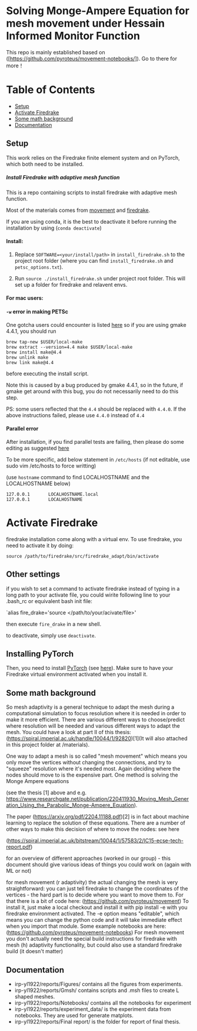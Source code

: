 # Solving Monge-Ampere Equation for mesh movement under Hessain Informed Monitor Function
This repo is mainly established based on ([https://github.com/pyroteus/movement-notebooks/]). Go to there for more！

# Table of Contents
* [Setup](#setup)
* [Activate Firedrake](#activate-firedrake)
* [Some math background](#Some-math-background)
* [Documentation](#Documentation)


## Setup

This work relies on the Firedrake finite element system and on PyTorch, which both need to be installed.

##### Install Firedrake with adaptive mesh function

This is a repo containing scripts to install firedrake with adaptive mesh function.

Most of the materials comes from [movement]((https://github.com/pyroteus/movement)) and [firedrake](https://github.com/firedrakeproject).

If you are using conda, it is the best to deactivate it before running the installation by using (`conda deactivate`)

#### Install:

1. Replace `SOFTWARE=<your/install/path>` in `install_firedrake.sh` to the project root folder (where you can find `install_firedrake.sh` and `petsc_options.txt`).


2. Run `source ./install_firedrake.sh` under project root folder. This will set up a folder for firedrake and relavent envs.

#### For mac users:

#### `-w` error in making PETSc

One gotcha users could encounter is listed [here](https://github.com/firedrakeproject/firedrake/issues/2793) so if you are using gmake 4.4.1, you should run

```{shell}
brew tap-new $USER/local-make
brew extract --version=4.4 make $USER/local-make
brew install make@4.4
brew unlink make
brew link make@4.4
```

before executing the install script.

Note this is caused by a bug produced by gmake 4.4.1, so in the future, if gmake get around with this bug, you do not necessarily need to do this step.

PS: some users reflected that the `4.4` should be replaced with `4.4.0`. If the above instructions failed, please use `4.4.0` instead of `4.4`

#### Parallel error

After installation, if you find parallel tests are failing, then please do some editing as suggested [here](https://firedrakeproject.org/download.html#testing-the-installation)

To be more specific, add below statement in `/etc/hosts` (if not editable, use sudo vim /etc/hosts to force writting)

(use `hostname` command to find LOCALHOSTNAME and the LOCALHOSTNAME below)

```
127.0.0.1       LOCALHOSTNAME.local
127.0.0.1       LOCALHOSTNAME
```

# Activate Firedrake

firedrake installation come along with a virtual env. To use firedrake, you need to activate it by doing:

`source /path/to/firedrake/src/firedrake_adapt/bin/activate`

## Other settings

if you wish to set a command to activate firedrake instead of typing in a long path to your activate file, you could wirite following line to your .bash_rc or equivalent bash init file:

`alias fire_drake='source </path/to/your/acivate/file>'

then execute `fire_drake` in a new shell.

to deactivate, simply use `deactivate`.

## Installing PyTorch

Then, you need to install [PyTorch](https://pytorch.org/) (see [here](https://pytorch.org/get-started/locally/#start-locally)). Make sure to have your Firedrake virtual environment activated when you install it.

## Some math background
So mesh adaptivity is a  general technique to adapt the mesh during a computational simulation to focus resolution where it is needed in order to make it more efficient. There are various different ways to choose/predict where resolution will be needed and various different ways to adapt the mesh. You could have a look at part II of this thesis: 
(https://spiral.imperial.ac.uk/handle/10044/1/92820)[1](It will also attached in this project folder at /materials).


One way to adapt a mesh is so called "mesh movement" which means you only move the vertices without changing the connections, and try to "squeeze" resolution where it's needed most. Again deciding where the nodes should move to is the expensive part. One method is solving the Monge Ampere equations 

(see the thesis [1] above and e.g. https://www.researchgate.net/publication/220411930_Moving_Mesh_Generation_Using_the_Parabolic_Monge-Ampere_Equation). 

The paper (https://arxiv.org/pdf/2204.11188.pdf)[2] is in fact about machine learning to replace the solution of these equations. There are a number of other ways to make this decision of where to move the nodes: see here 

(https://spiral.imperial.ac.uk/bitstream/10044/1/57583/2/IC15-ecse-tech-report.pdf) 

for an overview of different approaches (worked in our group) - this document should give various ideas of things you could work on (again with ML or not)
	
for mesh movement (r adaptivity) the actual changing the mesh is very straightforward: you can just tell firedrake to change the coordinates of the vertices - the hard part is to decide where you want to move them to. For that there is a bit of code here: (https://github.com/pyroteus/movement) To install it, just make a local checkout and install it with pip install -e <path-to-that-checkout> with you firedrake environment activated. The -e option means "editable", which means you can change the python code and it will take immediate effect when you import that module. Some example notebooks are here: (https://github.com/pyroteus/movement-notebooks)   For mesh movement you don't actually need the special build instructions for firedrake with mesh (h) adaptivity functionality, but could also use a standard firedrake build (it doesn't matter)

## Documentation 
- irp-yl1922/reports/Figures/ contains all the figures from experiments.
- irp-yl1922/reports/Gmsh/ contains scripts and .msh files to create L shaped meshes.
- irp-yl1922/reports/Notebooks/ contains all the notebooks for experiment
- irp-yl1922/reports/experiment_data/ is the experiment data from notebooks. They are used for generate matplots.
- irp-yl1922/reports/Final report/ is the folder for report of final thesis.




